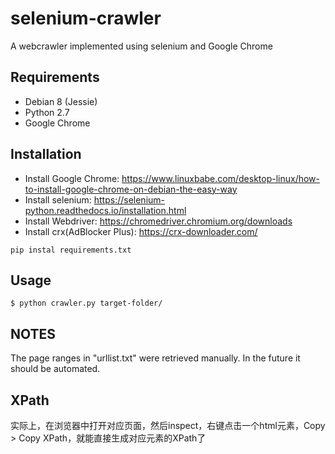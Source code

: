 # selenium-crawler
A webcrawler implemented using selenium and Google Chrome

## Requirements
  * Debian 8 (Jessie)
  * Python 2.7
  * Google Chrome

## Installation
  * Install Google Chrome: https://www.linuxbabe.com/desktop-linux/how-to-install-google-chrome-on-debian-the-easy-way  
  * Install selenium: https://selenium-python.readthedocs.io/installation.html
  * Install Webdriver: https://chromedriver.chromium.org/downloads
  * Install crx(AdBlocker Plus): https://crx-downloader.com/ 
  ```shell
  pip instal requirements.txt
  ```   

## Usage
```
$ python crawler.py target-folder/
```

## NOTES
The page ranges in "urllist.txt" were retrieved manually.
In the future it should be automated.


## XPath 

实际上，在浏览器中打开对应页面，然后inspect，右键点击一个html元素，Copy > Copy XPath，就能直接生成对应元素的XPath了